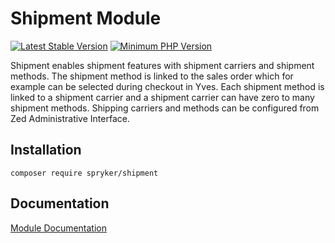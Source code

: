 # Shipment Module
[![Latest Stable Version](https://poser.pugx.org/spryker/shipment/v/stable.svg)](https://packagist.org/packages/spryker/shipment)
[![Minimum PHP Version](https://img.shields.io/badge/php-%3E%3D%207.4-8892BF.svg)](https://php.net/)

Shipment enables shipment features with shipment carriers and shipment methods. The shipment method is linked to the sales order which for example can be selected during checkout in Yves. Each shipment method is linked to a shipment carrier and a shipment carrier can have zero to many shipment methods. Shipping carriers and methods can be configured from Zed Administrative Interface.

## Installation

```
composer require spryker/shipment
```

## Documentation

[Module Documentation](https://docs.spryker.com)
